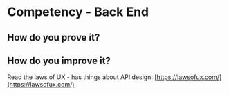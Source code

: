 # Competency - Back End

## How do you prove it?

## How do you improve it?

Read the laws of UX - has things about API design: [https://lawsofux.com/](https://lawsofux.com/)

